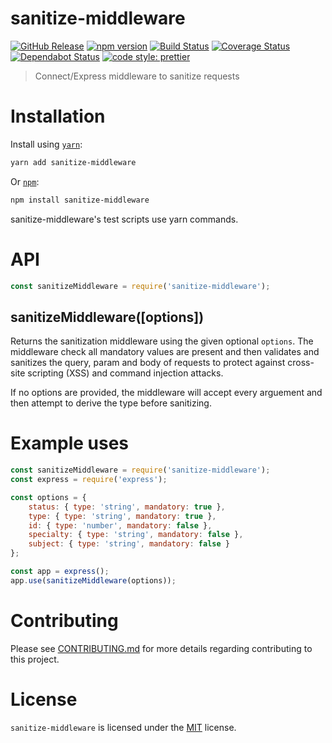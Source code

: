# sanitize-middleware

[![GitHub Release](https://img.shields.io/github/release/Fdawgs/sanitize-middleware.svg)](https://github.com/Fdawgs/sanitize-middleware/releases/latest/) [![npm version](https://img.shields.io/npm/v/sanitize-middleware)](https://www.npmjs.com/package/sanitize-middleware)
[![Build Status](https://travis-ci.org/Fdawgs/sanitize-middleware.svg?branch=master)](https://travis-ci.org/Fdawgs/sanitize-middleware) [![Coverage Status](https://coveralls.io/repos/github/Fdawgs/sanitize-middleware/badge.svg?branch=master)](https://coveralls.io/github/Fdawgs/sanitize-middleware?branch=master) [![Dependabot Status](https://api.dependabot.com/badges/status?host=github&identifier=244321598)](https://dependabot.com) [![code style: prettier](https://img.shields.io/badge/code_style-prettier-ff69b4.svg?style=flat-square)](https://github.com/prettier/prettier)

> Connect/Express middleware to sanitize requests

# Installation

Install using [`yarn`](https://yarnpkg.com/en/package/sanitize-middleware):

```bash
yarn add sanitize-middleware
```

Or [`npm`](https://www.npmjs.com/package/sanitize-middleware):

```bash
npm install sanitize-middleware
```

sanitize-middleware's test scripts use yarn commands.

# API

```js
const sanitizeMiddleware = require('sanitize-middleware');
```

## sanitizeMiddleware([options])

Returns the sanitization middleware using the given optional `options`.
The middleware check all mandatory values are present and then validates and sanitizes the query, param and body of requests to protect against cross-site scripting (XSS) and command injection attacks.

If no options are provided, the middleware will accept every arguement and then attempt to derive the type before sanitizing.

# Example uses

```js
const sanitizeMiddleware = require('sanitize-middleware');
const express = require('express');

const options = {
	status: { type: 'string', mandatory: true },
	type: { type: 'string', mandatory: true },
	id: { type: 'number', mandatory: false },
	specialty: { type: 'string', mandatory: false },
	subject: { type: 'string', mandatory: false }
};

const app = express();
app.use(sanitizeMiddleware(options));
```

# Contributing

Please see [CONTRIBUTING.md](https://github.com/Fdawgs/sanitize-middleware/blob/master/CONTRIBUTING.md) for more details regarding contributing to this project.

# License

`sanitize-middleware` is licensed under the [MIT](https://github.com/Fdawgs/sanitize-middleware/blob/master/LICENSE) license.
